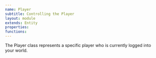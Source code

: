 ```yaml
---
name: Player
subtitle: Controlling the Player
layout: module
extends: Entity
properties:
functions:
---
```


The Player class represents a specific player who is currently logged into your world.
